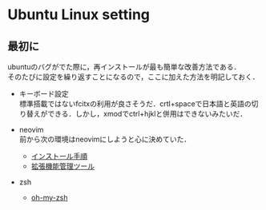 # Ubuntu Linux setting
## 最初に
ubuntuのバグがでた際に，再インストールが最も簡単な改善方法である．  
そのたびに設定を繰り返すことになるので，ここに加えた方法を明記しておく．  
- キーボード設定  
    標準搭載ではないfcitxの利用が良さそうだ．crtl+spaceで日本語と英語の切り替えができる．しかし，xmodでctrl+hjklと併用はできないみたいだ．  

- neovim  
    前から次の環境はneovimにしようと心に決めていた．  
    - [インストール手順](https://zenn.dev/temple_c_tech/articles/upgrade-nvim)  
    - [拡張機能管理ツール](https://github.com/Shougo/dein-installer.vim)  

- zsh  
    - [oh-my-zsh](https://qiita.com/NaokiIshimura/items/249bb1a101b626a59387)  

